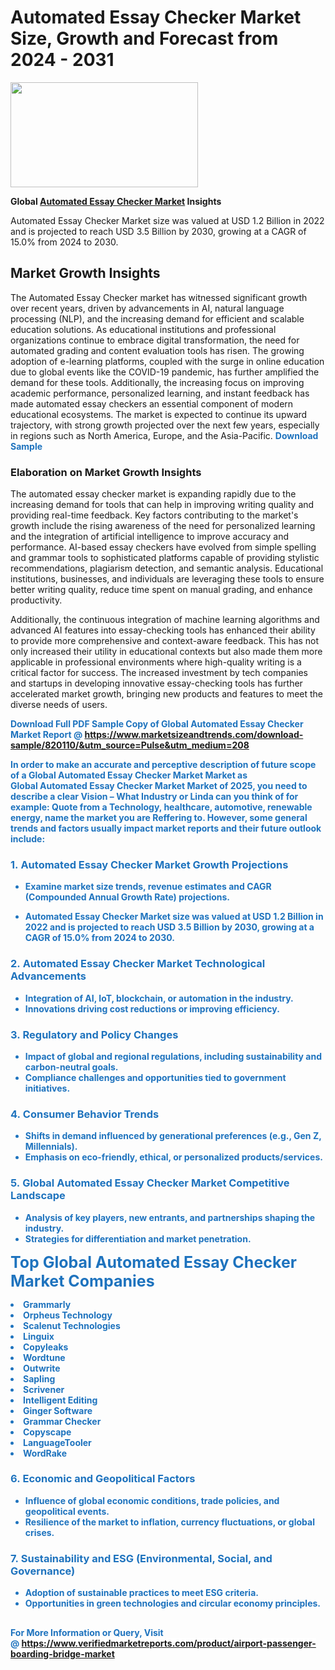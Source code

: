 <H1>Automated Essay Checker Market Size, Growth and Forecast from 2024 - 2031</H1><img class="aligncenter size-medium wp-image-584254" src="https://thirdeyenews.in/wp-content/uploads/2024/09/Global-Market-Research-300x168.jpeg" alt="" width="300" height="168" /><p><strong>Global&nbsp;<a href="https://www.marketsizeandtrends.com/download-sample/820110/&amp;utm_source=Pulse&amp;utm_medium=208">Automated Essay Checker Market</a> Insights</strong></p><p>Automated Essay Checker Market size was valued at USD 1.2 Billion in 2022 and is projected to reach USD 3.5 Billion by 2030, growing at a CAGR of 15.0% from 2024 to 2030.</p><p><h2>Market Growth Insights</h2> <p>The Automated Essay Checker market has witnessed significant growth over recent years, driven by advancements in AI, natural language processing (NLP), and the increasing demand for efficient and scalable education solutions. As educational institutions and professional organizations continue to embrace digital transformation, the need for automated grading and content evaluation tools has risen. The growing adoption of e-learning platforms, coupled with the surge in online education due to global events like the COVID-19 pandemic, has further amplified the demand for these tools. Additionally, the increasing focus on improving academic performance, personalized learning, and instant feedback has made automated essay checkers an essential component of modern educational ecosystems. The market is expected to continue its upward trajectory, with strong growth projected over the next few years, especially in regions such as North America, Europe, and the Asia-Pacific. <span style="font-weight:bold; color: #1e73be;">Download Sample</span> <h3>Elaboration on Market Growth Insights</h3> <p>The automated essay checker market is expanding rapidly due to the increasing demand for tools that can help in improving writing quality and providing real-time feedback. Key factors contributing to the market's growth include the rising awareness of the need for personalized learning and the integration of artificial intelligence to improve accuracy and performance. AI-based essay checkers have evolved from simple spelling and grammar tools to sophisticated platforms capable of providing stylistic recommendations, plagiarism detection, and semantic analysis. Educational institutions, businesses, and individuals are leveraging these tools to ensure better writing quality, reduce time spent on manual grading, and enhance productivity.</p> <p>Additionally, the continuous integration of machine learning algorithms and advanced AI features into essay-checking tools has enhanced their ability to provide more comprehensive and context-aware feedback. This has not only increased their utility in educational contexts but also made them more applicable in professional environments where high-quality writing is a critical factor for success. The increased investment by tech companies and startups in developing innovative essay-checking tools has further accelerated market growth, bringing new products and features to meet the diverse needs of users.</p> <span style="font-weight:bold; color: #1e73be;"></p><p><span class=""><strong>Download Full PDF Sample Copy of Global Automated Essay Checker Market Report</strong> @ <a href="https://www.marketsizeandtrends.com/download-sample/820110/&amp;utm_source=Pulse&amp;utm_medium=208" target="_blank">https://www.marketsizeandtrends.com/download-sample/820110/&amp;utm_source=Pulse&amp;utm_medium=208</a></span></p><p>In order to make an accurate and perceptive description of future scope of a Global&nbsp;Automated Essay Checker Market Market as Global&nbsp;Automated Essay Checker Market Market of 2025, you need to describe a clear Vision &ndash; What Industry or Linda can you think of for example: Quote from a Technology, healthcare, automotive, renewable energy, name the market you are Reffering to. However, some general trends and factors usually impact market reports and their future outlook include:</p><h3>1.&nbsp;<strong>Automated Essay Checker Market Growth Projections</strong></h3><ul><li>Examine market size trends, revenue estimates and CAGR (Compounded Annual Growth Rate) projections.</li><li><p>Automated Essay Checker Market size was valued at USD 1.2 Billion in 2022 and is projected to reach USD 3.5 Billion by 2030, growing at a CAGR of 15.0% from 2024 to 2030.</p></li></ul><h3>2.&nbsp;<strong>Automated Essay Checker Market Technological Advancements</strong></h3><ul><li>Integration of AI, IoT, blockchain, or automation in the industry.</li><li>Innovations driving cost reductions or improving efficiency.</li></ul><h3>3.&nbsp;<strong>Regulatory and Policy Changes</strong></h3><ul><li>Impact of global and regional regulations, including sustainability and carbon-neutral goals.</li><li>Compliance challenges and opportunities tied to government initiatives.</li></ul><h3>4.&nbsp;<strong>Consumer Behavior Trends</strong></h3><ul><li>Shifts in demand influenced by generational preferences (e.g., Gen Z, Millennials).</li><li>Emphasis on eco-friendly, ethical, or personalized products/services.</li></ul><h3>5.&nbsp;<strong>Global Automated Essay Checker Market Competitive Landscape</strong></h3><ul><li>Analysis of key players, new entrants, and partnerships shaping the industry.</li><li>Strategies for differentiation and market penetration.</li></ul><p data-pm-slice="1 1 []"><span style="color: inherit; font-family: inherit; font-size: 25px;">Top Global Automated Essay Checker Market Companies</span></p><div class="" data-test-id=""><p><li>Grammarly</li><li> Orpheus Technology</li><li> Scalenut Technologies</li><li> Linguix</li><li> Copyleaks</li><li> Wordtune</li><li> Outwrite</li><li> Sapling</li><li> Scrivener</li><li> Intelligent Editing</li><li> Ginger Software</li><li> Grammar Checker</li><li> Copyscape</li><li> LanguageTooler</li><li> WordRake</li></p></div><h3>6.&nbsp;<strong>Economic and Geopolitical Factors</strong></h3><ul><li>Influence of global economic conditions, trade policies, and geopolitical events.</li><li>Resilience of the market to inflation, currency fluctuations, or global crises.</li></ul><h3>7.&nbsp;<strong>Sustainability and ESG (Environmental, Social, and Governance)</strong></h3><ul><li>Adoption of sustainable practices to meet ESG criteria.</li><li>Opportunities in green technologies and circular economy principles.</li></ul><h2><strong style="font-size: 14px;">For More Information or Query, Visit @&nbsp;</strong><a style="background-color: #ffffff; font-size: 14px;" href="https://www.marketsizeandtrends.com/report/automated-essay-checker-market/" target="_blank">https://www.verifiedmarketreports.com/product/airport-passenger-boarding-bridge-market</a></h2>
